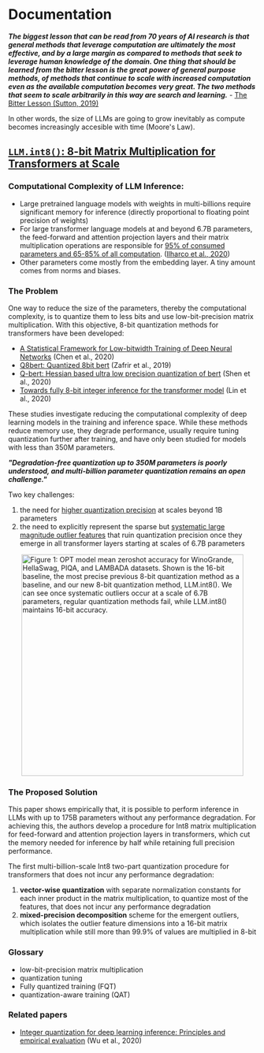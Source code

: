# Documentation

***The biggest lesson that can be read from 70 years of AI research is that general methods that leverage computation are ultimately the most effective, and by a large margin as compared to methods that seek to leverage human knowledge of the domain. One thing that should be learned from the bitter lesson is the great power of general purpose methods, of methods that continue to scale with increased computation even as the available computation becomes very great. The two methods that seem to scale arbitrarily in this way are search and learning.*** - [The Bitter Lesson (Sutton, 2019)](http://www.incompleteideas.net/IncIdeas/BitterLesson.html)

In other words, the size of LLMs are going to grow inevitably as compute becomes increasingly accesible with time (Moore's Law).

## [`LLM.int8()`: 8-bit Matrix Multiplication for Transformers at Scale](https://arxiv.org/abs/2208.07339)

### Computational Complexity of LLM Inference:

- Large pretrained language models with weights in multi-billions require significant memory for inference (directly proportional to floating point precision of weights)
- For large transformer language models at and beyond 6.7B parameters, the feed-forward and attention projection layers and their matrix multiplication operations are responsible for <u>95% of consumed parameters and 65-85% of all computation</u>. ([Ilharco et al., 2020](https://aclanthology.org/2020.emnlp-tutorials.4/))
- Other parameters come mostly from the embedding layer. A tiny amount comes from norms and biases.

### The Problem

One way to reduce the size of the parameters, thereby the computational complexity, is to quantize them to less bits and use low-bit-precision matrix multiplication. With this objective, 8-bit quantization methods for transformers have been developed:

- [A Statistical Framework for Low-bitwidth Training of Deep Neural Networks](https://arxiv.org/abs/2010.14298) (Chen et al., 2020)
- [Q8bert: Quantized 8bit bert](https://arxiv.org/abs/1910.06188) (Zafrir et al., 2019)
- [Q-bert: Hessian based ultra low precision quantization of bert](https://arxiv.org/abs/1909.05840) (Shen et al., 2020)
-  [Towards fully 8-bit integer inference for the transformer model](https://arxiv.org/abs/2009.08034) (Lin et al., 2020)

These studies investigate reducing the computational complexity of deep learning models in the training and inference space. While these methods reduce memory use, they degrade performance, usually require tuning quantization further after training, and have only been studied for models with less than 350M parameters.

***"Degradation-free quantization up to 350M parameters is poorly understood, and multi-billion parameter quantization remains an open challenge."***

Two key challenges:
1. the need for <u>higher quantization precision</u> at scales beyond 1B parameters
2. the need to explicitly represent the sparse but <u>systematic large
magnitude outlier features</u> that ruin quantization precision once they emerge in all transformer layers starting at scales of 6.7B parameters

<img style="margin: auto; display: block;" alt="Figure 1: OPT model mean zeroshot accuracy for WinoGrande, HellaSwag, PIQA, and LAMBADA datasets. Shown is the 16-bit baseline, the most precise previous 8-bit quantization method as a baseline, and our new 8-bit quantization method, LLM.int8(). We can see once systematic outliers occur at a scale of 6.7B parameters, regular quantization methods fail, while LLM.int8() maintains 16-bit accuracy." width=450 src="https://lh5.googleusercontent.com/TDrTlopijg4gvi2tTjPsMNLO23wcTJvhnYfc3WHszjtk5nsUgPQUxWOY5vyJysAomfhvbhgjhXP94sKT9v898vP53WW9ptb_itIpQ92xmkdfL7VHdY7cS1ldLpxh3parcz-lIdNgKL3NoxVXikqLfB0">

### The Proposed Solution

This paper shows empirically that, it is possible to perform inference in LLMs with up to 175B parameters without any performance degradation. For achieving this, the authors develop a procedure for Int8 matrix multiplication for feed-forward and attention projection layers in transformers, which cut the memory needed for inference by half while retaining full precision performance.

The first multi-billion-scale Int8 two-part quantization procedure for transformers that
does not incur any performance degradation:

1. **vector-wise quantization** with separate normalization constants for each inner product in the matrix multiplication, to quantize most of the features, that does not incur any performance degradation
2. **mixed-precision decomposition** scheme for the emergent outliers, which isolates the outlier feature dimensions into a 16-bit matrix multiplication while still more than 99.9% of values are multiplied in 8-bit

### Glossary

- low-bit-precision matrix multiplication
- quantization tuning
- Fully quantized training (FQT)
- quantization-aware training (QAT)

### Related papers
- [Integer quantization for deep learning inference: Principles and empirical evaluation](https://arxiv.org/abs/2004.09602) (Wu et al., 2020)

